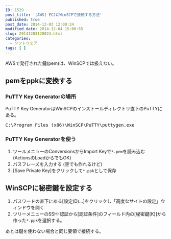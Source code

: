 ```yaml
---
ID: 1529
post_title: '[AWS] EC2にWinSCPで接続する方法'
published: true
post_date: 2014-12-03 12:00:24
modified_date: 2014-12-04 15:00:55
slug: 20141203120024.html
categories:
  - ソフトウェア
tags: [ ]
---
```

AWSで発行された鍵(pem)は、WinSCPでは扱えない。
<!--more-->
<h2>pemをppkに変換する</h2>
<h3>PuTTY Key Generatorの場所</h3>
PuTTY Key GeneratorはWinSCPのインストールディレクトリ直下のPuTTYにある。
<pre>C:\Program Files (x86)\WinSCP\PuTTY\puttygen.exe</pre>

<h3>PuTTY Key Generatorを使う</h3>
<ol>
 <li>ツールメニューのConversionsからImport Keyで<code>*.pem</code>を読み込む<br>(ActionsのLoadからでもOK)
 <li>パスフレーズを入力する (空でも作れるけど)
 <li>[Save Private Key]をクリックして<code>*.ppk</code>として保存
</ol>

<h2>WinSCPに秘密鍵を設定する</h2>
<ol>
 <li>パスワードの直下にある[設定(D)...]をクリックし「高度なサイトの設定」ウィンドウを開く
 <li>ツリーメニューのSSH-認証から[認証条件]のフィールド内の[秘密鍵(K)]から作った<code>*.ppk</code>を選択する。
</ol>

あとは鍵を使わない場合と同じ要領で接続する。